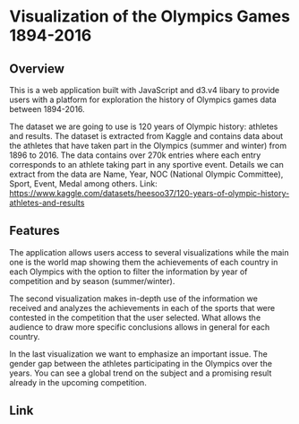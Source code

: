# Visualization of the Olympics Games 1894-2016 

## Overview

This is a web application built with JavaScript and d3.v4 libary to provide users with a platform for exploration the history of Olympics games data between 1894-2016.

The dataset we are going to use is 120 years of Olympic history: athletes and results. The dataset is extracted from Kaggle and contains data about the athletes that have taken part in the Olympics (summer and winter) from 1896 to 2016. The data contains over 270k entries where each entry corresponds to an athlete taking part in any sportive event. Details we can extract from the data are Name, Year, NOC (National Olympic Committee), Sport, Event, Medal among others.
Link: https://www.kaggle.com/datasets/heesoo37/120-years-of-olympic-history-athletes-and-results


## Features

The application allows users access to several visualizations while the main one is the world map showing them the achievements of each country in each Olympics with the option to filter the information by year of competition and by season (summer/winter).

The second visualization makes in-depth use of the information we received and analyzes the achievements in each of the sports that were contested in the competition that the user selected. What allows the audience to draw more specific conclusions allows in general for each country.

In the last visualization we want to emphasize an important issue. The gender gap between the athletes participating in the Olympics over the years. You can see a global trend on the subject and a promising result already in the upcoming competition.


## Link

